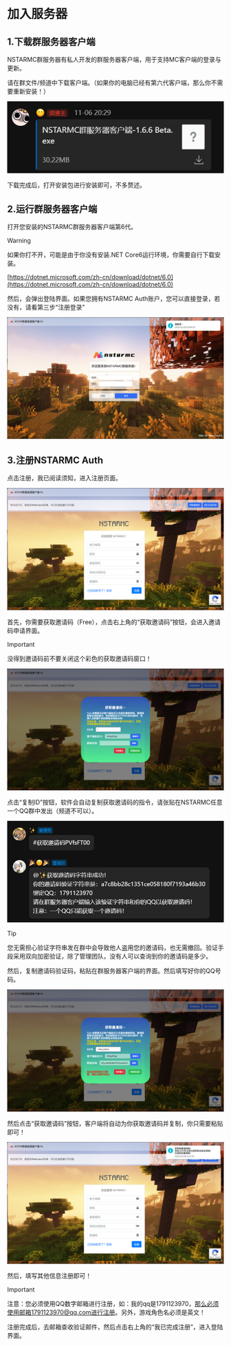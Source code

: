 # 加入服务器

## 1.下载群服务器客户端

NSTARMC群服务器有私人开发的群服务器客户端，用于支持MC客户端的登录与更新。

请在群文件/频道中下载客户端。（如果你的电脑已经有第六代客户端，那么你不需要重新安装！）

![image-20231228204840813](./assets/image-20231228204840813.png)

下载完成后，打开安装包进行安装即可，不多赘述。

## 2.运行群服务器客户端

打开您安装的NSTARMC群服务器客户端第6代。

> [!warning]
> 如果你打不开，可能是由于你没有安装.NET Core6运行环境，你需要自行下载安装。
>
> [https://dotnet.microsoft.com/zh-cn/download/dotnet/6.0](https://dotnet.microsoft.com/zh-cn/download/dotnet/6.0)

然后，会弹出登陆界面。如果您拥有NSTARMC Auth账户，您可以直接登录，若没有，请看第三步“注册登录”

![image-20231228210024700](./assets/image-20231228210024700.png)

## 3.注册NSTARMC Auth

点击注册，我已阅读须知，进入注册页面。

![image-20231228210132023](./assets/image-20231228210132023.png)

首先，你需要获取邀请码（Free），点击右上角的“获取邀请码”按钮，会进入邀请码申请界面。

> [!important]
> 没得到邀请码前不要关闭这个彩色的获取邀请码窗口！


![image-20231228210246246](./assets/image-20231228210246246.png)

点击“复制ID”按钮，软件会自动复制获取邀请码的指令，请张贴在NSTARMC任意一个QQ群中发出（频道不可以）。

![image-20231228210614278](./assets/image-20231228210614278.png)

> [!tip]
> 您无需担心验证字符串发在群中会导致他人盗用您的邀请码，也无需撤回。验证手段采用双向加密验证，除了管理团队，没有人可以查询到你的邀请码是多少。

然后，复制邀请码验证码，粘贴在群服务器客户端的界面。然后填写好你的QQ号码。

![image-20231228210946217](./assets/image-20231228210946217.png)

然后点击“获取邀请码”按钮，客户端将自动为你获取邀请码并复制，你只需要粘贴即可！

![image-20231228211313480](./assets/image-20231228211313480.png)

然后，填写其他信息注册即可！

> [!important]
> 注意：您必须使用QQ数字邮箱进行注册，如：我的qq是1791123970，那么必须使用邮箱1791123970@qq.com进行注册。另外，游戏角色名必须是英文！

注册完成后，去邮箱查收验证邮件，然后点击右上角的“我已完成注册”，进入登陆界面。